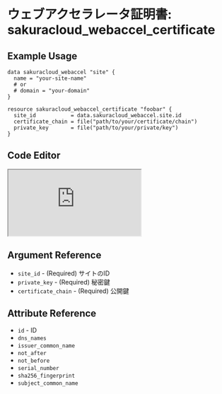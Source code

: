 # ウェブアクセラレータ証明書: sakuracloud_webaccel_certificate

## Example Usage

```hcl
data sakuracloud_webaccel "site" {
  name = "your-site-name"
  # or
  # domain = "your-domain"
}

resource sakuracloud_webaccel_certificate "foobar" {
  site_id           = data.sakuracloud_webaccel.site.id
  certificate_chain = file("path/to/your/certificate/chain")
  private_key       = file("path/to/your/private/key")
}
```

<div class="editor">

<h2>Code Editor</h2>

<iframe src="https://zouen-alpha.usacloud.jp/#resource/webaccel_certificate"></iframe>

</div>

## Argument Reference

* `site_id` - (Required) サイトのID
* `private_key` - (Required) 秘密鍵
* `certificate_chain` - (Required) 公開鍵

## Attribute Reference

* `id` - ID
* `dns_names`
* `issuer_common_name`
* `not_after`
* `not_before`
* `serial_number`
* `sha256_fingerprint`
* `subject_common_name`


